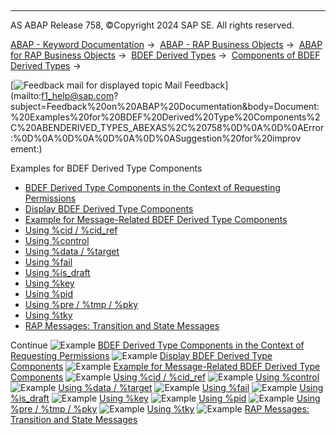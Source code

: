   

* * *

AS ABAP Release 758, ©Copyright 2024 SAP SE. All rights reserved.

[ABAP - Keyword Documentation](https://help.sap.com/doc/abapdocu_758_index_htm/7.58/en-US/abenabap.htm) →  [ABAP - RAP Business Objects](https://help.sap.com/doc/abapdocu_758_index_htm/7.58/en-US/abenabap_rap.htm) →  [ABAP for RAP Business Objects](https://help.sap.com/doc/abapdocu_758_index_htm/7.58/en-US/abenabap_for_rap_bos.htm) →  [BDEF Derived Types](https://help.sap.com/doc/abapdocu_758_index_htm/7.58/en-US/abenrpm_derived_types.htm) →  [Components of BDEF Derived Types](https://help.sap.com/doc/abapdocu_758_index_htm/7.58/en-US/abapderived_types_comp.htm) → 

 [![](Mail.gif?object=Mail.gif "Feedback mail for displayed topic") Mail Feedback](mailto:f1_help@sap.com?subject=Feedback%20on%20ABAP%20Documentation&body=Document:%20Examples%20for%20BDEF%20Derived%20Type%20Components%2C%20ABENDERIVED_TYPES_ABEXAS%2C%20758%0D%0A%0D%0AError:%0D%0A%0D%0A%0D%0A%0D%0ASuggestion%20for%20improv
ement:)

Examples for BDEF Derived Type Components

-   [BDEF Derived Type Components in the Context of Requesting Permissions](https://help.sap.com/doc/abapdocu_758_index_htm/7.58/en-US/abenderived_types_misc_abexa.htm)
-   [Display BDEF Derived Type Components](https://help.sap.com/doc/abapdocu_758_index_htm/7.58/en-US/abeneml_display_derived_type_abexa.htm)
-   [Example for Message-Related BDEF Derived Type Components](https://help.sap.com/doc/abapdocu_758_index_htm/7.58/en-US/abenderived_types_reported_abexa.htm)
-   [Using %cid / %cid\_ref](https://help.sap.com/doc/abapdocu_758_index_htm/7.58/en-US/abenderived_types_cid_cidref_abexa.htm)
-   [Using %control](https://help.sap.com/doc/abapdocu_758_index_htm/7.58/en-US/abenderived_types_control_abexa.htm)
-   [Using %data / %target](https://help.sap.com/doc/abapdocu_758_index_htm/7.58/en-US/abenderived_types_data_abexa.htm)
-   [Using %fail](https://help.sap.com/doc/abapdocu_758_index_htm/7.58/en-US/abenderived_types_fail_abexa.htm)
-   [Using %is\_draft](https://help.sap.com/doc/abapdocu_758_index_htm/7.58/en-US/abenderived_types_isdraft_abexa.htm)
-   [Using %key](https://help.sap.com/doc/abapdocu_758_index_htm/7.58/en-US/abenderived_types_key_abexa.htm)
-   [Using %pid](https://help.sap.com/doc/abapdocu_758_index_htm/7.58/en-US/abenderived_types_pid_abexa.htm)
-   [Using %pre / %tmp / %pky](https://help.sap.com/doc/abapdocu_758_index_htm/7.58/en-US/abenderived_types_pre_tmp_abexa.htm)
-   [Using %tky](https://help.sap.com/doc/abapdocu_758_index_htm/7.58/en-US/abenderived_types_tky_abexa.htm)
-   [RAP Messages: Transition and State Messages](https://help.sap.com/doc/abapdocu_758_index_htm/7.58/en-US/abenrap_messages_abexa.htm)

Continue
![Example](exa.gif "Example") [BDEF Derived Type Components in the Context of Requesting Permissions](https://help.sap.com/doc/abapdocu_758_index_htm/7.58/en-US/abenderived_types_misc_abexa.htm)
![Example](exa.gif "Example") [Display BDEF Derived Type Components](https://help.sap.com/doc/abapdocu_758_index_htm/7.58/en-US/abeneml_display_derived_type_abexa.htm)
![Example](exa.gif "Example") [Example for Message-Related BDEF Derived Type Components](https://help.sap.com/doc/abapdocu_758_index_htm/7.58/en-US/abenderived_types_reported_abexa.htm)
![Example](exa.gif "Example") [Using %cid / %cid\_ref](https://help.sap.com/doc/abapdocu_758_index_htm/7.58/en-US/abenderived_types_cid_cidref_abexa.htm)
![Example](exa.gif "Example") [Using %control](https://help.sap.com/doc/abapdocu_758_index_htm/7.58/en-US/abenderived_types_control_abexa.htm)
![Example](exa.gif "Example") [Using %data / %target](https://help.sap.com/doc/abapdocu_758_index_htm/7.58/en-US/abenderived_types_data_abexa.htm)
![Example](exa.gif "Example") [Using %fail](https://help.sap.com/doc/abapdocu_758_index_htm/7.58/en-US/abenderived_types_fail_abexa.htm)
![Example](exa.gif "Example") [Using %is\_draft](https://help.sap.com/doc/abapdocu_758_index_htm/7.58/en-US/abenderived_types_isdraft_abexa.htm)
![Example](exa.gif "Example") [Using %key](https://help.sap.com/doc/abapdocu_758_index_htm/7.58/en-US/abenderived_types_key_abexa.htm)
![Example](exa.gif "Example") [Using %pid](https://help.sap.com/doc/abapdocu_758_index_htm/7.58/en-US/abenderived_types_pid_abexa.htm)
![Example](exa.gif "Example") [Using %pre / %tmp / %pky](https://help.sap.com/doc/abapdocu_758_index_htm/7.58/en-US/abenderived_types_pre_tmp_abexa.htm)
![Example](exa.gif "Example") [Using %tky](https://help.sap.com/doc/abapdocu_758_index_htm/7.58/en-US/abenderived_types_tky_abexa.htm)
![Example](exa.gif "Example") [RAP Messages: Transition and State Messages](https://help.sap.com/doc/abapdocu_758_index_htm/7.58/en-US/abenrap_messages_abexa.htm)